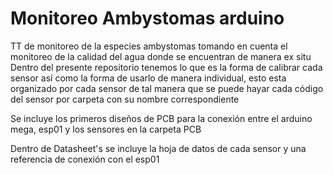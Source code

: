 # Monitoreo Ambystomas arduino
 TT de monitoreo de la especies ambystomas tomando en cuenta el monitoreo de la calidad del agua donde se encuentran de manera ex situ
 Dentro del presente repositorio tenemos lo que es la forma de calibrar cada sensor así como la forma de usarlo de manera 
 individual, esto esta organizado por cada sensor de tal manera que se puede hayar cada código del sensor por carpeta con su nombre
 correspondiente

 Se incluye los primeros diseños de PCB para la conexión entre el arduino mega, esp01 y los sensores en la carpeta PCB

 Dentro de Datasheet's se incluye la hoja de datos de cada sensor y una referencia de conexión con el esp01
